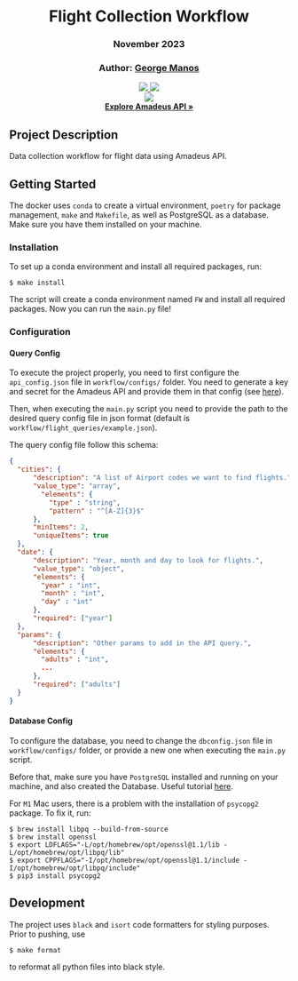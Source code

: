 <div align="center">

# Flight Collection Workflow
### November 2023
### Author: [George Manos](mailto:george.manos01@outlook.com)

    

<a href="#">
    <img src="https://img.shields.io/badge/Python-3.8, 3.9, 3.10-306998">
</a>
<a href="#">
    <img src="https://img.shields.io/badge/Conda-4.12.0-44903d">
</a>
<br>
<a href="#">
    <img src="https://img.shields.io/badge/Poetry-1.2.2-5119d4">
</a>
<br>
<a href="https://github.com/amadeus4dev/amadeus-python"><strong>Explore Amadeus API »</strong></a>
</div>

## Project Description
Data collection workflow for flight data using Amadeus API.


## Getting Started
The docker uses `conda` to create a virtual environment, `poetry`
for package management, `make` and `Makefile`, as well as PostgreSQL as a database.
Make sure you have them installed on your machine.

### Installation
To set up a conda environment and install all required packages, run:
```shell
$ make install
```
The script will create a conda environment named `FW` and install all required packages.
Now you can run the `main.py` file!

### Configuration
#### Query Config
To execute the project properly, you need to first configure the `api_config.json` file in `workflow/configs/` folder.
You need to generate a key and secret for the Amadeus API and provide them in that config (see [here](https://developers.amadeus.com/get-started/get-started-with-self-service-apis-335)).

Then, when executing the `main.py` script you need to provide the path to the desired query config file in json format
(default is `workflow/flight_queries/example.json`).

The query config file follow this schema:

```json
{
  "cities": {
      "description": "A list of Airport codes we want to find flights.",
      "value_type": "array",
        "elements": {
          "type" : "string",
          "pattern" : "^[A-Z]{3}$"
      },
      "minItems": 2,
      "uniqueItems": true
  },
  "date": {
      "description": "Year, month and day to look for flights.",
      "value_type": "object",
      "elements": {
        "year" : "int",
        "month" : "int",
        "day" : "int"
      },
      "required": ["year"]
  },
  "params": {
      "description": "Other params to add in the API query.",
      "elements": {
        "adults" : "int",
        ...
      },
      "required": ["adults"]
  }
}
```

#### Database Config
To configure the database, you need to change the `dbconfig.json` file in `workflow/configs/` folder,
or provide a new one when executing the `main.py` script.

Before that, make sure you have `PostgreSQL` installed and running on your machine, and also created the Database. 
Useful tutorial [here](https://www.sqlshack.com/setting-up-a-postgresql-database-on-mac/).

For `M1` Mac users, there is a problem with the installation of `psycopg2` package. To fix it, run:
```shell
$ brew install libpq --build-from-source
$ brew install openssl
$ export LDFLAGS="-L/opt/homebrew/opt/openssl@1.1/lib -L/opt/homebrew/opt/libpq/lib"
$ export CPPFLAGS="-I/opt/homebrew/opt/openssl@1.1/include -I/opt/homebrew/opt/libpq/include"
$ pip3 install psycopg2
```

## Development
The project uses `black` and `isort` code formatters for styling purposes. Prior to pushing, use
```shell
$ make format
```
to reformat all python files into black style.
